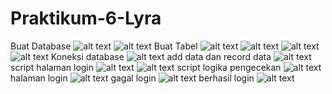 # Praktikum-6-Lyra

Buat Database
![alt text](https://github.com/lyrahrtn/Praktikum6Lyra/blob/master/3.JPG)
![alt text](https://github.com/lyrahrtn/Praktikum6Lyra/blob/master/1.JPG)
Buat Tabel
![alt text](https://github.com/lyrahrtn/Praktikum6Lyra/blob/master/4.JPG)
![alt text](https://github.com/lyrahrtn/Praktikum6Lyra/blob/master/5.JPG)
![alt text](https://github.com/lyrahrtn/Praktikum6Lyra/blob/master/6.JPG)
![alt text](https://github.com/lyrahrtn/Praktikum6Lyra/blob/master/2.JPG)
Koneksi database
![alt text](https://github.com/lyrahrtn/Praktikum6Lyra/blob/master/connect.JPG)
add data dan record data
![alt text](https://github.com/lyrahrtn/Praktikum6Lyra/blob/master/add_data.JPG)
script halaman login
![alt text](https://github.com/lyrahrtn/Praktikum6Lyra/blob/master/index.JPG)
![alt text](https://github.com/lyrahrtn/Praktikum6Lyra/blob/master/index2.JPG)
script logika pengecekan
![alt text](https://github.com/lyrahrtn/Praktikum6Lyra/blob/master/login%20script.JPG)
halaman login
![alt text](https://github.com/lyrahrtn/Praktikum6Lyra/blob/master/form%20login.JPG)
gagal login
![alt text](https://github.com/lyrahrtn/Praktikum6Lyra/blob/master/gagal%20login.JPG)
berhasil login
![alt text](https://github.com/lyrahrtn/Praktikum6Lyra/blob/master/berhasil%20login.JPG)

